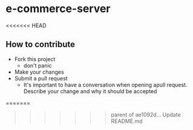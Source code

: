 # e-commerce-server
<<<<<<< HEAD

## How to contribute
- Fork this project
  - don't panic
- Make your changes
- Submit a pull request
  - It's important to have a conversation when opening apull request. Describe your change and why it should be accepted
  
=======
>>>>>>> parent of ae1092d... Update README.md
